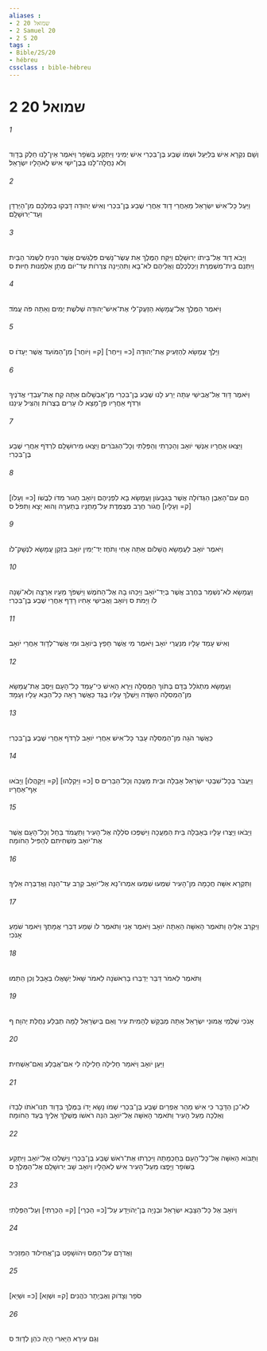 ```yaml
---
aliases : 
- 2 שמואל 20
- 2 Samuel 20
- 2 S 20
tags : 
- Bible/2S/20
- hébreu
cssclass : bible-hébreu
---
```


# 2 שמואל 20

###### 1
וְשָׁם נִקְרָא אִישׁ בְּלִיַּעַל וּשְׁמֹו שֶׁבַע בֶּן־בִּכְרִי אִישׁ יְמִינִי וַיִּתְקַע בַּשֹּׁפָר וַיֹּאמֶר אֵין־לָנוּ חֵלֶק בְּדָוִד וְלֹא נַחֲלָה־לָנוּ בְּבֶן־יִשַׁי אִישׁ לְאֹהָלָיו יִשְׂרָאֵל׃
###### 2
וַיַּעַל כָּל־אִישׁ יִשְׂרָאֵל מֵאַחֲרֵי דָוִד אַחֲרֵי שֶׁבַע בֶּן־בִּכְרִי וְאִישׁ יְהוּדָה דָּבְקוּ בְמַלְכָּם מִן־הַיַּרְדֵּן וְעַד־יְרוּשָׁלִָם׃
###### 3
וַיָּבֹא דָוִד אֶל־בֵּיתֹו יְרוּשָׁלִַם וַיִּקַּח הַמֶּלֶךְ אֵת עֶשֶׂר־נָשִׁים פִּלַגְשִׁים אֲשֶׁר הִנִּיחַ לִשְׁמֹר הַבַּיִת וַיִּתְּנֵם בֵּית־מִשְׁמֶרֶת וַיְכַלְכְּלֵם וַאֲלֵיהֶם לֹא־בָא וַתִּהְיֶינָה צְרֻרֹות עַד־יֹום מֻתָן אַלְמְנוּת חַיּוּת׃ ס
###### 4
וַיֹּאמֶר הַמֶּלֶךְ אֶל־עֲמָשָׂא הַזְעֶק־לִי אֶת־אִישׁ־יְהוּדָה שְׁלֹשֶׁת יָמִים וְאַתָּה פֹּה עֲמֹד׃
###### 5
וַיֵּלֶךְ עֲמָשָׂא לְהַזְעִיק אֶת־יְהוּדָה [כ= וַיִּיחֶר] [ק= וַיֹּוחֶר] מִן־הַמֹּועֵד אֲשֶׁר יְעָדֹו׃ ס
###### 6
וַיֹּאמֶר דָּוִד אֶל־אֲבִישַׁי עַתָּה יֵרַע לָנוּ שֶׁבַע בֶּן־בִּכְרִי מִן־אַבְשָׁלֹום אַתָּה קַח אֶת־עַבְדֵי אֲדֹנֶיךָ וּרְדֹף אַחֲרָיו פֶּן־מָצָא לֹו עָרִים בְּצֻרֹות וְהִצִּיל עֵינֵנוּ׃
###### 7
וַיֵּצְאוּ אַחֲרָיו אַנְשֵׁי יֹואָב וְהַכְּרֵתִי וְהַפְּלֵתִי וְכָל־הַגִּבֹּרִים וַיֵּצְאוּ מִירוּשָׁלִַם לִרְדֹּף אַחֲרֵי שֶׁבַע בֶּן־בִּכְרִי׃
###### 8
הֵם עִם־הָאֶבֶן הַגְּדֹולָה אֲשֶׁר בְּגִבְעֹון וַעֲמָשָׂא בָּא לִפְנֵיהֶם וְיֹואָב חָגוּר מִדֹּו לְבֻשֹׁו [כ= וְעָלֹו] [ק= וְעָלָיו] חֲגֹור חֶרֶב מְצֻמֶּדֶת עַל־מָתְנָיו בְּתַעְרָהּ וְהוּא יָצָא וַתִּפֹּל׃ ס
###### 9
וַיֹּאמֶר יֹואָב לַעֲמָשָׂא הֲשָׁלֹום אַתָּה אָחִי וַתֹּחֶז יַד־יְמִין יֹואָב בִּזְקַן עֲמָשָׂא לִנְשָׁק־לֹו׃
###### 10
וַעֲמָשָׂא לֹא־נִשְׁמַר בַּחֶרֶב אֲשֶׁר בְּיַד־יֹואָב וַיַּכֵּהוּ בָהּ אֶל־הַחֹמֶשׁ וַיִּשְׁפֹּךְ מֵעָיו אַרְצָה וְלֹא־שָׁנָה לֹו וַיָּמֹת ס וְיֹואָב וַאֲבִישַׁי אָחִיו רָדַף אַחֲרֵי שֶׁבַע בֶּן־בִּכְרִי׃
###### 11
וְאִישׁ עָמַד עָלָיו מִנַּעֲרֵי יֹואָב וַיֹּאמֶר מִי אֲשֶׁר חָפֵץ בְּיֹואָב וּמִי אֲשֶׁר־לְדָוִד אַחֲרֵי יֹואָב׃
###### 12
וַעֲמָשָׂא מִתְגֹּלֵל בַּדָּם בְּתֹוךְ הַמְּסִלָּה וַיַּרְא הָאִישׁ כִּי־עָמַד כָּל־הָעָם וַיַּסֵּב אֶת־עֲמָשָׂא מִן־הַמְסִלָּה הַשָּׂדֶה וַיַּשְׁלֵךְ עָלָיו בֶּגֶד כַּאֲשֶׁר רָאָה כָּל־הַבָּא עָלָיו וְעָמָד׃
###### 13
כַּאֲשֶׁר הֹגָה מִן־הַמְסִלָּה עָבַר כָּל־אִישׁ אַחֲרֵי יֹואָב לִרְדֹּף אַחֲרֵי שֶׁבַע בֶּן־בִּכְרִי׃
###### 14
וַיַּעֲבֹר בְּכָל־שִׁבְטֵי יִשְׂרָאֵל אָבֵלָה וּבֵית מַעֲכָה וְכָל־הַבֵּרִים ס [כ= וַיִּקְלֵהוּ] [ק= וַיִּקָּהֲלוּ] וַיָּבֹאוּ אַף־אַחֲרָיו׃
###### 15
וַיָּבֹאוּ וַיָּצֻרוּ עָלָיו בְּאָבֵלָה בֵּית הַמַּעֲכָה וַיִּשְׁפְּכוּ סֹלְלָה אֶל־הָעִיר וַתַּעֲמֹד בַּחֵל וְכָל־הָעָם אֲשֶׁר אֶת־יֹואָב מַשְׁחִיתִם לְהַפִּיל הַחֹומָה׃
###### 16
וַתִּקְרָא אִשָּׁה חֲכָמָה מִן־הָעִיר שִׁמְעוּ שִׁמְעוּ אִמְרוּ־נָא אֶל־יֹואָב קְרַב עַד־הֵנָּה וַאֲדַבְּרָה אֵלֶיךָ׃
###### 17
וַיִּקְרַב אֵלֶיהָ וַתֹּאמֶר הָאִשָּׁה הַאַתָּה יֹואָב וַיֹּאמֶר אָנִי וַתֹּאמֶר לֹו שְׁמַע דִּבְרֵי אֲמָתֶךָ וַיֹּאמֶר שֹׁמֵעַ אָנֹכִי׃
###### 18
וַתֹּאמֶר לֵאמֹר דַּבֵּר יְדַבְּרוּ בָרִאשֹׁנָה לֵאמֹר שָׁאֹל יְשָׁאֲלוּ בְּאָבֵל וְכֵן הֵתַמּוּ׃
###### 19
אָנֹכִי שְׁלֻמֵי אֱמוּנֵי יִשְׂרָאֵל אַתָּה מְבַקֵּשׁ לְהָמִית עִיר וְאֵם בְּיִשְׂרָאֵל לָמָּה תְבַלַּע נַחֲלַת יְהוָה׃ ף
###### 20
וַיַּעַן יֹואָב וַיֹּאמַר חָלִילָה חָלִילָה לִי אִם־אֲבַלַּע וְאִם־אַשְׁחִית׃
###### 21
לֹא־כֵן הַדָּבָר כִּי אִישׁ מֵהַר אֶפְרַיִם שֶׁבַע בֶּן־בִּכְרִי שְׁמֹו נָשָׂא יָדֹו בַּמֶּלֶךְ בְּדָוִד תְּנוּ־אֹתֹו לְבַדֹּו וְאֵלְכָה מֵעַל הָעִיר וַתֹּאמֶר הָאִשָּׁה אֶל־יֹואָב הִנֵּה רֹאשֹׁו מֻשְׁלָךְ אֵלֶיךָ בְּעַד הַחֹומָה׃
###### 22
וַתָּבֹוא הָאִשָּׁה אֶל־כָּל־הָעָם בְּחָכְמָתָהּ וַיִּכְרְתוּ אֶת־רֹאשׁ שֶׁבַע בֶּן־בִּכְרִי וַיַּשְׁלִכוּ אֶל־יֹואָב וַיִּתְקַע בַּשֹּׁופָר וַיָּפֻצוּ מֵעַל־הָעִיר אִישׁ לְאֹהָלָיו וְיֹואָב שָׁב יְרוּשָׁלִַם אֶל־הַמֶּלֶךְ׃ ס
###### 23
וְיֹואָב אֶל כָּל־הַצָּבָא יִשְׂרָאֵל וּבְנָיָה בֶּן־יְהֹויָדָע עַל־[כ= הַכְּרֵי] [ק= הַכְּרֵתִי] וְעַל־הַפְּלֵתִי׃
###### 24
וַאֲדֹרָם עַל־הַמַּס וִיהֹושָׁפָט בֶּן־אֲחִילוּד הַמַּזְכִּיר׃
###### 25
[כ= וּשֵׁיָא] [ק= וּשְׁוָא] סֹפֵר וְצָדֹוק וְאֶבְיָתָר כֹּהֲנִים׃
###### 26
וְגַם עִירָא הַיָּאִרִי הָיָה כֹהֵן לְדָוִד׃ ס

